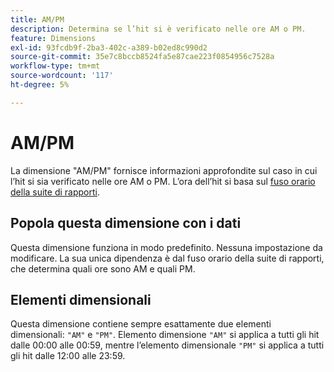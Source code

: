 ```yaml
---
title: AM/PM
description: Determina se l’hit si è verificato nelle ore AM o PM.
feature: Dimensions
exl-id: 93fcdb9f-2ba3-402c-a389-b02ed8c990d2
source-git-commit: 35e7c8bccb8524fa5e87cae223f0854956c7528a
workflow-type: tm+mt
source-wordcount: '117'
ht-degree: 5%

---
```


# AM/PM

La dimensione &quot;AM/PM&quot; fornisce informazioni approfondite sul caso in cui l’hit si sia verificato nelle ore AM o PM. L’ora dell’hit si basa sul [fuso orario della suite di rapporti](/help/admin/admin/c-manage-report-suites/c-edit-report-suites/general/general-acct-settings-admin.md).

## Popola questa dimensione con i dati

Questa dimensione funziona in modo predefinito. Nessuna impostazione da modificare. La sua unica dipendenza è dal fuso orario della suite di rapporti, che determina quali ore sono AM e quali PM.

## Elementi dimensionali

Questa dimensione contiene sempre esattamente due elementi dimensionali: `"AM"` e `"PM"`. Elemento dimensione `"AM"` si applica a tutti gli hit dalle 00:00 alle 00:59, mentre l’elemento dimensionale `"PM"` si applica a tutti gli hit dalle 12:00 alle 23:59.

